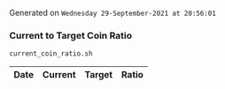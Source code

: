 Generated on `Wednesday 29-September-2021 at 20:56:01`

### Current to Target Coin Ratio
`current_coin_ratio.sh`

Date|Current|Target|Ratio
---|---|---|---
